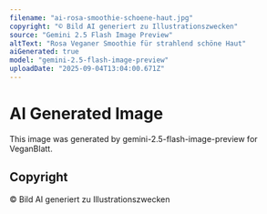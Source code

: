 ```yaml
---
filename: "ai-rosa-smoothie-schoene-haut.jpg"
copyright: "© Bild AI generiert zu Illustrationszwecken"
source: "Gemini 2.5 Flash Image Preview"
altText: "Rosa Veganer Smoothie für strahlend schöne Haut"
aiGenerated: true
model: "gemini-2.5-flash-image-preview"
uploadDate: "2025-09-04T13:04:00.671Z"
---
```


# AI Generated Image

This image was generated by gemini-2.5-flash-image-preview for VeganBlatt.

## Copyright
© Bild AI generiert zu Illustrationszwecken
